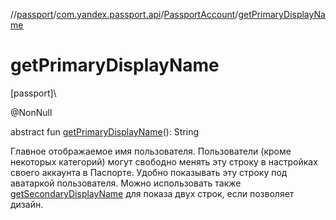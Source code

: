 //[passport](../../../index.md)/[com.yandex.passport.api](../index.md)/[PassportAccount](index.md)/[getPrimaryDisplayName](get-primary-display-name.md)

# getPrimaryDisplayName

[passport]\

@NonNull

abstract fun [getPrimaryDisplayName](get-primary-display-name.md)(): String

Главное отображаемое имя пользователя. Пользователи (кроме некоторых категорий) могут свободно менять эту строку в настройках своего аккаунта в Паспорте. Удобно показывать эту строку под аватаркой пользователя. Можно использовать также [getSecondaryDisplayName](get-secondary-display-name.md) для показа двух строк, если позволяет дизайн.
